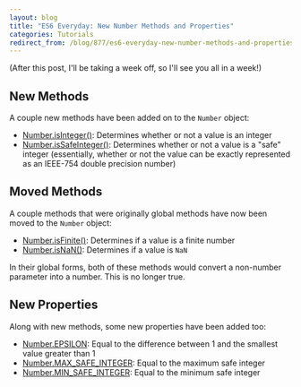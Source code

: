 ```yaml
---
layout: blog
title: "ES6 Everyday: New Number Methods and Properties"
categories: Tutorials
redirect_from: /blog/877/es6-everyday-new-number-methods-and-properties/
---
```


(After this post, I'll be taking a week off, so I'll see you all in a week!)

## New Methods

A couple new methods have been added on to the `Number` object:

- [Number.isInteger()](https://developer.mozilla.org/en-US/docs/Web/JavaScript/Reference/Global_Objects/Number/isInteger): Determines whether or not a value is an integer
- [Number.isSafeInteger()](https://developer.mozilla.org/en-US/docs/Web/JavaScript/Reference/Global_Objects/Number/isSafeInteger): Determines whether or not a value is a "safe" integer (essentially, whether or not the value can be exactly represented as an IEEE-754 double precision number)

## Moved Methods

A couple methods that were originally global methods have now been moved to the `Number` object:

- [Number.isFinite()](https://developer.mozilla.org/en-US/docs/Web/JavaScript/Reference/Global_Objects/Number/isFinite): Determines if a value is a finite number
- [Number.isNaN()](https://developer.mozilla.org/en-US/docs/Web/JavaScript/Reference/Global_Objects/Number/isNaN): Determines if a value is `NaN`

In their global forms, both of these methods would convert a non-number parameter into a number. This is no longer true.

## New Properties

Along with new methods, some new properties have been added too:

- [Number.EPSILON](https://developer.mozilla.org/en-US/docs/Web/JavaScript/Reference/Global_Objects/Number/EPSILON): Equal to the difference between 1 and the smallest value greater than 1
- [Number.MAX\_SAFE\_INTEGER](https://developer.mozilla.org/en-US/docs/Web/JavaScript/Reference/Global_Objects/Number/MAX_SAFE_INTEGER): Equal to the maximum safe integer
- [Number.MIN\_SAFE\_INTEGER](https://developer.mozilla.org/en-US/docs/Web/JavaScript/Reference/Global_Objects/Number/MIN_SAFE_INTEGER): Equal to the minimum safe integer
